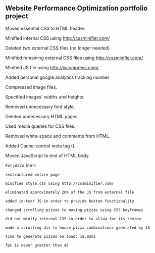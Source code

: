 ## Website Performance Optimization portfolio project

Moved essential CSS to HTML header.

Minified internal CSS using http://cssminifier.com/

Deleted two external CSS files (no longer needed)

Minified remaining external CSS files using http://cssminifier.com/

Minified JS file using http://jscompress.com/

Added personal google analytics tracking number

Compressed image files.

Specified images' widths and heights.

Removed unnecessary font style.

Deleted unnecessary HTML pages.


Used media queries for CSS files.

Removed white-space and comments from HTML.

Added Cache-control meta tag (<meta http-equiv="Cache-control" content="max-age=600, public">).

Moved JavaScript to end of HTML body.

For pizza.html:

	restructured entire page

	minified style.css using http://cssminifier.com/

	eliminated approximately 20% of the JS from external file

	added in-text JS in order to provide button functionality

	changed scrolling pizzas to moving pizzas using CSS keyframes

	did not minify internal CSS in order to allow for its review

	made a scrolling div to house pizza combinations generated by JS

	time to generate pizzas on load: 18.92ms

	fps is never greater than 45
